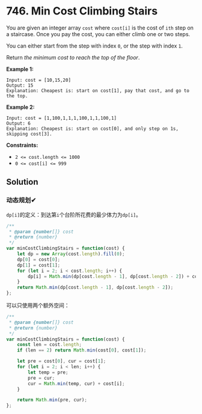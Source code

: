 # 746. Min Cost Climbing Stairs

You are given an integer array `cost` where `cost[i]` is the cost of `ith` step on a staircase. Once you pay the cost, you can either climb one or two steps.

You can either start from the step with index `0`, or the step with index `1`.

Return *the minimum cost to reach the top of the floor*.

 

**Example 1:**

```
Input: cost = [10,15,20]
Output: 15
Explanation: Cheapest is: start on cost[1], pay that cost, and go to the top.
```

**Example 2:**

```
Input: cost = [1,100,1,1,1,100,1,1,100,1]
Output: 6
Explanation: Cheapest is: start on cost[0], and only step on 1s, skipping cost[3].
```

 

**Constraints:**

- `2 <= cost.length <= 1000`
- `0 <= cost[i] <= 999`

## Solution

### 动态规划✔

`dp[i]`的定义：到达第`i`个台阶所花费的最少体力为`dp[i]`。

```js
/**
 * @param {number[]} cost
 * @return {number}
 */
var minCostClimbingStairs = function(cost) {
	let dp = new Array(cost.length).fill(0);
    dp[0] = cost[0];
    dp[1] = cost[1];
    for (let i = 2; i < cost.length; i++) {
        dp[i] = Math.min(dp[cost.length - 1], dp[cost.length - 2]) + cost[i];
    }
    return Math.min(dp[cost.length - 1], dp[cost.length - 2]);
};
```

可以只使用两个额外空间：

```js
/**
 * @param {number[]} cost
 * @return {number}
 */
var minCostClimbingStairs = function(cost) {
    const len = cost.length;
    if (len == 2) return Math.min(cost[0], cost[1]);

    let pre = cost[0], cur = cost[1];
    for (let i = 2; i < len; i++) {
        let temp = pre;
        pre = cur;
        cur = Math.min(temp, cur) + cost[i];
    }

    return Math.min(pre, cur);
};
```

